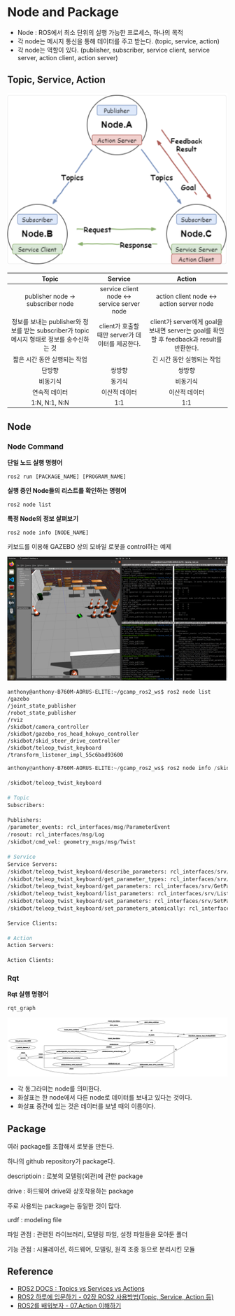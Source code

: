 # Node and Package

- Node : ROS에서 최소 단위의 실행 가능한 프로세스, 하나의 목적
- 각 node는 메시지 통신을 통해 데이터를 주고 받는다. (topic, service, action)
- 각 node는 역할이 있다. (publisher, subscriber, service client, service server, action client, action server)

## Topic, Service, Action

<img src="img/commu.png" />

|Topic|Service|Action|
|:---:|:---:|:---:|
|publisher node -> subscriber node|service client node <-> service server node|action client node <-> action server node|
|정보를 보내는 publisher와 정보를 받는 subscriber가 topic 메시지 형태로 정보를 송수신하는 것|client가 호출할 때만 server가 데이터를 제공한다.|client가 server에게 goal을 보내면 server는 goal를 확인할 후 feedback과 result를 반환한다.|
|짧은 시간 동안 실행되는 작업||긴 시간 동안 실행되는 작업|
|단방향|쌍방향|쌍방향|
|비동기식|동기식|비동기식|
|연속적 데이터|이산적 데이터|이산적 데이터|
|1:N, N:1, N:N|1:1|1:1|

## Node

### Node Command

**단일 노드 실행 명령어**

```ros
ros2 run [PACKAGE_NAME] [PROGRAM_NAME]
```

**실행 중인 Node들의 리스트를 확인하는 명령어**

```ros
ros2 node list
```

**특정 Node의 정보 살펴보기**

```ros
ros2 node info [NODE_NAME]
```

키보드를 이용해 GAZEBO 상의 모바일 로봇을 control하는 예제

<img src="img/node.png" />

```ros
anthony@anthony-B760M-AORUS-ELITE:~/gcamp_ros2_ws$ ros2 node list
/gazebo
/joint_state_publisher
/robot_state_publisher
/rviz
/skidbot/camera_controller
/skidbot/gazebo_ros_head_hokuyo_controller
/skidbot/skid_steer_drive_controller
/skidbot/teleop_twist_keyboard
/transform_listener_impl_55c6bad93600
```

```py
anthony@anthony-B760M-AORUS-ELITE:~/gcamp_ros2_ws$ ros2 node info /skidbot/teleop_twist_keyboard

/skidbot/teleop_twist_keyboard

# Topic
Subscribers:

Publishers:
/parameter_events: rcl_interfaces/msg/ParameterEvent
/rosout: rcl_interfaces/msg/Log
/skidbot/cmd_vel: geometry_msgs/msg/Twist

# Service
Service Servers:
/skidbot/teleop_twist_keyboard/describe_parameters: rcl_interfaces/srv/DescribeParameters
/skidbot/teleop_twist_keyboard/get_parameter_types: rcl_interfaces/srv/GetParameterTypes
/skidbot/teleop_twist_keyboard/get_parameters: rcl_interfaces/srv/GetParameters
/skidbot/teleop_twist_keyboard/list_parameters: rcl_interfaces/srv/ListParameters
/skidbot/teleop_twist_keyboard/set_parameters: rcl_interfaces/srv/SetParameters
/skidbot/teleop_twist_keyboard/set_parameters_atomically: rcl_interfaces/srv/SetParametersAtomically

Service Clients:

# Action
Action Servers:

Action Clients:
```

### Rqt

**Rqt 실행 명령어**

```ros
rqt_graph
```

<img src="img/rqt.png" />

- 각 동그라미는 node를 의미한다.
- 화살표는 한 node에서 다른 node로 데이터를 보내고 있다는 것이다.
- 화살표 중간에 있는 것은 데이터를 보낼 때의 이름이다.

## Package

여러 package를 조합해서 로봇을 만든다.

하나의 github repository가 package다.

descriptioin : 로봇의 모델링(외관)에 관한 package

drive : 하드웨어 drive와 상호작용하는 package

주로 사용되는 package는 동일한 것이 많다.

urdf : modeling file

파일 관점 : 관련된 라이브러리, 모델링 파일, 설정 파일들을 모아둔 폴더

기능 관점 : 시뮬레이션, 하드웨어, 모델링, 원격 조종 등으로 분리시킨 모듈

## Reference

- [ROS2 DOCS : Topics vs Services vs Actions](https://docs.ros.org/en/foxy/How-To-Guides/Topics-Services-Actions.html#topics)
- [ROS2 하루에 입문하기 - 02장 ROS2 사용방법(Topic, Service, Action 등)](https://robertchoi.gitbook.io/ros2/02-ros2)
- [ROS2를 배워보자 - 07.Action 이해하기](https://www.youtube.com/watch?v=ZswhM4yFMJQ)